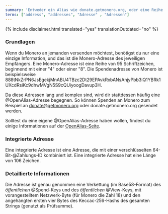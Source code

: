 ```yaml
---
summary: 'Entweder ein Alias wie donate.getmonero.org, oder eine Reihe von 95 Schriftzeichen, beginnend mit einer 4'
terms: ["address", "addresses", "Adresse" , "Adressen"]
---
```


{% include disclaimer.html translated="yes" translationOutdated="no" %}

### Grundlagen

Wenn du Monero an jemanden versenden möchtest, benötigst du nur eine einzige
Information, und das ist die Monero-Adresse des jeweiligen Empfängers. Eine
Monero-Adresse ist eine Reihe von 95 Schriftzeichen, beginnend mit einer "4"
oder einer "8". Die Spendenadresse von Monero ist beispielsweise
888tNkZrPN6JsEgekjMnABU4TBzc2Dt29EPAvkRxbANsAnjyPbb3iQ1YBRk1UXcdRsiKc9dhwMVgN5S9cQUiyoogDavup3H.

Da diese Adressen lang und komplex sind, wird dir stattdessen häufig eine
@OpenAlias-Adresse begegnen. So können Spenden an Monero zum Beispiel an
donate@getmonero.org oder donate.getmonero.org gesendet werden.

Solltest du eine eigene @OpenAlias-Adresse haben wollen, findest du einige
Informationen auf der [OpenAlias-Seite](https://openalias.org/).

### Integrierte Adresse

Eine integrierte Adresse ist eine Adresse, die mit einer verschlüsselten
64-Bit-@Zahlungs-ID kombiniert ist. Eine integrierte Adresse hat eine Länge
von 106 Zeichen.

### Detaillierte Informationen

Die Adresse ist genau genommen eine Verkettung (im Base58-Format) des
*öffentlichen* @Spend-Keys und des *öffentlichen* @View-Keys, mit
vorangestelltem Netzwerk-Byte (für Monero die Zahl 18) und den angehängten
ersten vier Bytes des Keccac-256-Hashs des gesamten Strings (genutzt als
Prüfsumme).
